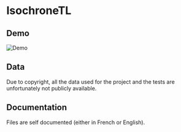 # IsochroneTL
## Demo
![Demo](https://github.com/lamourj/IsochroneTL/blob/master/data/Isochrone_Demo.gif)

## Data
Due to copyright, all the data used for the project and the tests are unfortunately not publicly available.

## Documentation
Files are self documented (either in French or English). 
